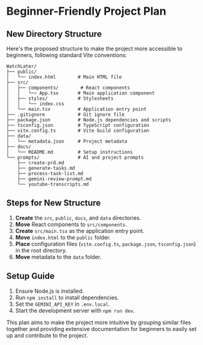 # Beginner-Friendly Project Plan

## New Directory Structure
Here's the proposed structure to make the project more accessible to beginners, following standard Vite conventions:

```
WatchLater/
├── public/
│   └── index.html        # Main HTML file
├── src/
│   ├── components/        # React components
│   │   └── App.tsx       # Main application component
│   ├── styles/           # Stylesheets
│   │   └── index.css
│   └── main.tsx          # Application entry point
├── .gitignore            # Git ignore file
├── package.json          # Node.js dependencies and scripts
├── tsconfig.json         # TypeScript configuration
├── vite.config.ts        # Vite build configuration
├── data/
│   └── metadata.json     # Project metadata
├── docs/
│   └── README.md         # Setup instructions
└── prompts/              # AI and project prompts
    ├── create-prd.md
    ├── generate-tasks.md
    ├── process-task-list.md
    ├── gemini-review-prompt.md
    └── youtube-transcripts.md
```

## Steps for New Structure
1. **Create** the `src`, `public`, `docs`, and `data` directories.
2. **Move** React components to `src/components`.
3. **Create** `src/main.tsx` as the application entry point.
4. **Move** `index.html` to the `public` folder.
5. **Place** configuration files (`vite.config.ts`, `package.json`, `tsconfig.json`) in the root directory.
6. **Move** metadata to the `data` folder.

## Setup Guide
1. Ensure Node.js is installed.
2. Run `npm install` to install dependencies.
3. Set the `GEMINI_API_KEY` in `.env.local`.
4. Start the development server with `npm run dev`.

This plan aims to make the project more intuitive by grouping similar files together and providing extensive documentation for beginners to easily set up and contribute to the project.

